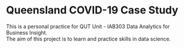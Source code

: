 # Queensland COVID-19 Case Study

This is a personal practice for QUT Unit - IAB303 Data Analytics for Business Insight.  
The aim of this project is to learn and practice skills in data science.
